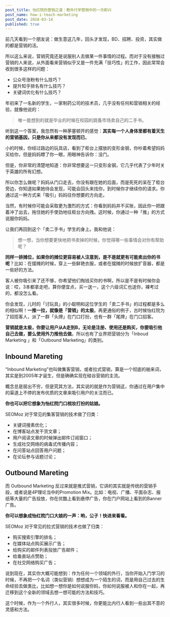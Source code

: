 ```yaml
---
post_title: 怡红院的营销之道：教外行学营销中的一次即兴
post_name: how-i-teach-marketing
post_date: 2018-03-14
published: true
---
```


前几天看到一个朋友说：做生意这几年，回头才发现，BD、招聘、投资，其实做的都是营销的活。

所以这么来说，营销究竟还是说服别人去做某一件事情的过程。而对于没有接触过营销的人来说，从外面看来营销似乎又是一件充满「技巧性」的工作，因此常常会收到很多这样的问题：

- 公众号涨粉有什么技巧？
- 提升知乎排名有什么技巧？
- 关键词优化有什么技巧？

年初来了一名新的学生，一家制药公司的技术员，几乎没有任何和营销相关的经验，就像他说的：

> 唯一能想到的就是毕业的时候在校园的跳蚤市场卖自己的二手书。

听到这一个答案，我忽然有一种茅塞顿开的感觉：**其实每一个人身体里都有着天生的营销基因，只是你从来都没有发现而已**。

小的时候，你经过路边的玩具店，看到了柜台上摆放的变形金钢，你吵着希望妈妈买给你，但是妈妈瞟了你一眼，用眼神告诉你：没门。

但是，你非常的清楚地知道：你非常想要这一只变形金钢，它几乎代表了少年时关于英雄的所有幻想。

所以你怎么做呢？妈妈从门口走去，你没有跟在她的后面，而是死死的呆在了柜台旁边，你知道如果她待会发现，可能会回头来找你，到时候你才继续你的请求。你通过这一种方式来「吸引」妈妈往你想要的方向走。

当然，有时候你可能会采取更为激烈的方式：你看到妈妈并不买账，因此你一把跟着冲了出去，拖住她的手使劲地往柜台方向拽。这时候，你通过一种「推」的方式说服你妈妈。

让我们再回到这个「卖二手书」学生的身上。我和他说：

> 想一想，当你想要更快地把书卖掉的时候，你觉得哪一些事情会对你有帮助呢？

**同样一排摊位，如果你的摊位更容易被人注意到，是不是就更有可能卖出你的书呢**？比如：在摆摊的时候，穿上一些鲜艳衣服，或者在摆摊的时候放扩音器，都是一些好的方法。

客人被你吸引来了还不够，你希望他们掏钱买你的书啊，所以是不是有时候你会说：哎，3本都拿走吧，算你便宜点，买一送一，这个六级词汇也送你，裸考过的，都没怎么看。

你会发现，儿时的「讨玩具」的小聪明和这位学生的「卖二手书」的过程都是多么的相似啊！**一推一拉，就像是「营销」的太极**。再更通俗的例子，古时候怡红院为了招揽客人，派了一群「头牌」在门口打扮，也有一群「尾牌」在门口招客。

**营销就是太极，你要让用户从A走到B，无论是注册、使用还是购买，你要吸引他自己去做，要么使用外力推他去做**。所以也有了业界把营销分为「Inboud Marketing 」和「Outbound Marketing」的类别。

## Inbound Mareting

“Inbound Marketing”也叫做集客营销，或者拉式营销，算是一个彻底的舶来词，其实是到2005年才诞生，但是确确实现在硅谷营销的主流。

概念总是层出不穷，但是究其方法，其实说的就是作为营销这，你通过在用户集中的渠道上不停的发布优质的文章来吸引用户的关注而已。

**你也可以把它想象为怡红院门口梳妆打扮的姑娘。**

SEOMoz 对于常见的集客营销的技术做了归类：

- 关键词搜素优化；
- 在博客站点发干货文章；
- 用户阅读文章的时候弹出邮件订阅窗口；
- 生成社交网络的病毒式传播内容；
- 在问答站点回答用户问题；
- 在论坛参与话题讨论；

## Outbound Mareting

而 Outbound Marketing 反过来就是推式营销，它讲的其实就是传统的营销手段，或者说是4P理论当中的Promotion Mix。比如：电视、广播、平面杂志、报纸等大量的广告投放，你在优酷上看到悬停广告，你在门户网站上看到的Banner广告。

**你可以想象成怡红院门口大娘的一声：哟，公子！快进来看看。**

SEOMoz 对于常见的拉式营销的技术也做了归类：

- 购买搜索引擎的排名；
- 在媒体站点购买展示广告；
- 给购买的邮件列表投放广告邮件；
- 给垂直站点赞助；
- 在社交网络购买广告；

说到现在，其实你大概可能想到：作为任何一个领域的外行，当你开始入门学习的时候，不再把一个名词（类似营销）想想成为一个陌生的词，而是用自己过去的生命经验去做类比，比如想一想你是如何说服你妈，你如何说服被人和你在一起，再迁移到这个全新的领域去想一想可能的方法和技巧。

这个时候，作为一个外行人，其实很多时候，你更能比内行人看到一些出其不意的灵感和方法。
